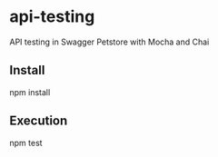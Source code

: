 # api-testing
API testing in Swagger Petstore with Mocha and Chai

## Install 

npm install 

## Execution

npm test


